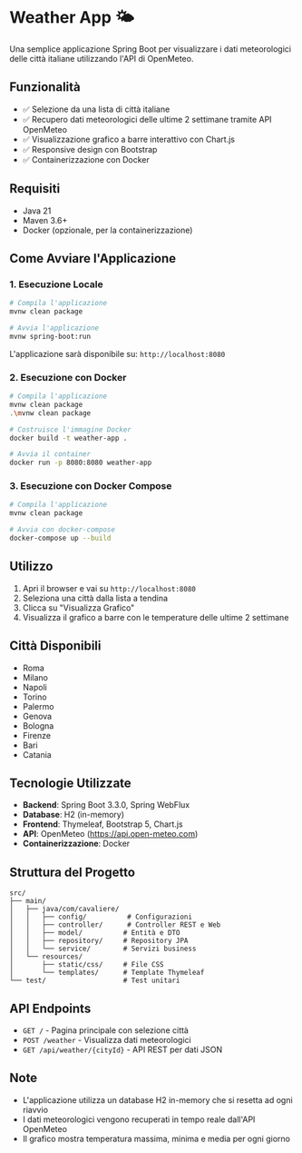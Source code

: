 # Weather App 🌤️

Una semplice applicazione Spring Boot per visualizzare i dati meteorologici delle città italiane utilizzando l'API di OpenMeteo.

## Funzionalità

- ✅ Selezione da una lista di città italiane
- ✅ Recupero dati meteorologici delle ultime 2 settimane tramite API OpenMeteo
- ✅ Visualizzazione grafico a barre interattivo con Chart.js
- ✅ Responsive design con Bootstrap
- ✅ Containerizzazione con Docker

## Requisiti

- Java 21
- Maven 3.6+
- Docker (opzionale, per la containerizzazione)

## Come Avviare l'Applicazione

### 1. Esecuzione Locale

```bash
# Compila l'applicazione
mvnw clean package

# Avvia l'applicazione
mvnw spring-boot:run
```

L'applicazione sarà disponibile su: `http://localhost:8080`

### 2. Esecuzione con Docker

```bash
# Compila l'applicazione
mvnw clean package
.\mvnw clean package

# Costruisce l'immagine Docker
docker build -t weather-app .

# Avvia il container
docker run -p 8080:8080 weather-app
```

### 3. Esecuzione con Docker Compose

```bash
# Compila l'applicazione
mvnw clean package

# Avvia con docker-compose
docker-compose up --build
```

## Utilizzo

1. Apri il browser e vai su `http://localhost:8080`
2. Seleziona una città dalla lista a tendina
3. Clicca su "Visualizza Grafico"
4. Visualizza il grafico a barre con le temperature delle ultime 2 settimane

## Città Disponibili

- Roma
- Milano  
- Napoli
- Torino
- Palermo
- Genova
- Bologna
- Firenze
- Bari
- Catania

## Tecnologie Utilizzate

- **Backend**: Spring Boot 3.3.0, Spring WebFlux
- **Database**: H2 (in-memory)
- **Frontend**: Thymeleaf, Bootstrap 5, Chart.js
- **API**: OpenMeteo (https://api.open-meteo.com)
- **Containerizzazione**: Docker

## Struttura del Progetto

```
src/
├── main/
│   ├── java/com/cavaliere/
│   │   ├── config/          # Configurazioni
│   │   ├── controller/      # Controller REST e Web
│   │   ├── model/          # Entità e DTO
│   │   ├── repository/     # Repository JPA
│   │   └── service/        # Servizi business
│   └── resources/
│       ├── static/css/     # File CSS
│       └── templates/      # Template Thymeleaf
└── test/                   # Test unitari
```

## API Endpoints

- `GET /` - Pagina principale con selezione città
- `POST /weather` - Visualizza dati meteorologici
- `GET /api/weather/{cityId}` - API REST per dati JSON

## Note

- L'applicazione utilizza un database H2 in-memory che si resetta ad ogni riavvio
- I dati meteorologici vengono recuperati in tempo reale dall'API OpenMeteo
- Il grafico mostra temperatura massima, minima e media per ogni giorno
